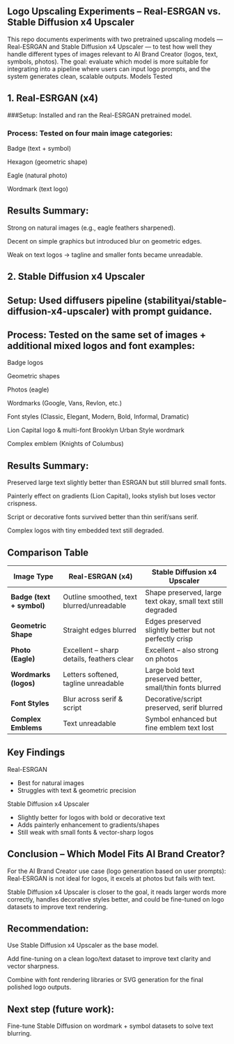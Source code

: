## Logo Upscaling Experiments – Real-ESRGAN vs. Stable Diffusion x4 Upscaler
This repo documents experiments with two pretrained upscaling models — Real-ESRGAN and Stable Diffusion x4 Upscaler — to test how well they handle different types of images relevant to AI Brand Creator (logos, text, symbols, photos).
The goal: evaluate which model is more suitable for integrating into a pipeline where users can input logo prompts, and the system generates clean, scalable outputs.
Models Tested

## 1. Real-ESRGAN (x4)
###Setup: Installed and ran the Real-ESRGAN pretrained model.

### Process: Tested on four main image categories:
Badge (text + symbol)

Hexagon (geometric shape)

Eagle (natural photo)

Wordmark (text logo)

## Results Summary:
Strong on natural images (e.g., eagle feathers sharpened).

Decent on simple graphics but introduced blur on geometric edges.

Weak on text logos → tagline and smaller fonts became unreadable.

## 2. Stable Diffusion x4 Upscaler

## Setup: Used diffusers pipeline (stabilityai/stable-diffusion-x4-upscaler) with prompt guidance.

## Process: Tested on the same set of images + additional mixed logos and font examples:

Badge logos

Geometric shapes

Photos (eagle)

Wordmarks (Google, Vans, Revlon, etc.)

Font styles (Classic, Elegant, Modern, Bold, Informal, Dramatic)

Lion Capital logo & multi-font Brooklyn Urban Style wordmark

Complex emblem (Knights of Columbus)

## Results Summary:

Preserved large text slightly better than ESRGAN but still blurred small fonts.

Painterly effect on gradients (Lion Capital), looks stylish but loses vector crispness.

Script or decorative fonts survived better than thin serif/sans serif.

Complex logos with tiny embedded text still degraded.

## Comparison Table
| **Image Type**         | **Real-ESRGAN (x4)**                              | **Stable Diffusion x4 Upscaler**                              |
|--------------------------|--------------------------------------------------|----------------------------------------------------------------|
| **Badge (text + symbol)** | Outline smoothed, text blurred/unreadable         | Shape preserved, large text okay, small text still degraded      |
| **Geometric Shape**       | Straight edges blurred                            | Edges preserved slightly better but not perfectly crisp           |
| **Photo (Eagle)**          | Excellent – sharp details, feathers clear           | Excellent – also strong on photos                                 |
| **Wordmarks (logos)**      | Letters softened, tagline unreadable                 | Large bold text preserved better, small/thin fonts blurred         |
| **Font Styles**             | Blur across serif & script                              | Decorative/script preserved, serif blurred                            |
| **Complex Emblems**         | Text unreadable                                              | Symbol enhanced but fine emblem text lost                                |



## Key Findings
Real-ESRGAN
 - Best for natural images
 - Struggles with text & geometric precision

Stable Diffusion x4 Upscaler
 - Slightly better for logos with bold or decorative text
 - Adds painterly enhancement to gradients/shapes
 - Still weak with small fonts & vector-sharp logos



## Conclusion – Which Model Fits AI Brand Creator?
For the AI Brand Creator use case (logo generation based on user prompts):
Real-ESRGAN is not ideal for logos, it excels at photos but fails with text.

Stable Diffusion x4 Upscaler is closer to the goal, it reads larger words more correctly, handles decorative styles better, and could be fine-tuned on logo datasets to improve text rendering.


## Recommendation:
Use Stable Diffusion x4 Upscaler as the base model.

Add fine-tuning on a clean logo/text dataset to improve text clarity and vector sharpness.

Combine with font rendering libraries or SVG generation for the final polished logo outputs.

## Next step (future work): 

Fine-tune Stable Diffusion on wordmark + symbol datasets to solve text blurring.
